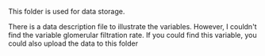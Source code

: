 This folder is used for data storage.

There is a data description file to illustrate the variables. However, I couldn't find the variable glomerular filtration rate. 
If you could find this variable, you could also upload the data to this folder
